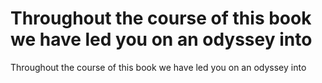 # Throughout the course of this book we have led you on an odyssey into

Throughout the course of this book we have led you on an odyssey into